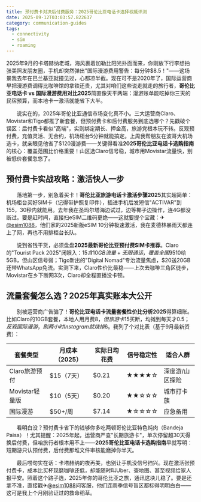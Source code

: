 ```yaml
---
title: 预付费卡对决后付费服务：2025哥伦比亚电话卡选择权威评测
date: 2025-09-12T03:03:57.822637
category: communication-guides
tags:
  - connectivity
  - sim
  - roaming
---
```


2025年9月的卡塔赫纳老城，海风裹着加勒比阳光扑面而来，你刚放下行李想拍张美照发朋友圈，手机却突然弹出"国际漫游费用警告：每分钟$8.5！"——这场景我去年在巴兰基亚就撞见过，心都凉半截。现在可不是2020年了，国际运营商早把漫游费调得比咖啡馆的拿铁还贵，尤其对咱们这些说走就走的旅行者，**哥伦比亚电话卡 vs 国际漫游费用对比2025**简直像天平两端：漫游账单能吃掉你三天的民宿预算，而本地卡一激活就能省下大半。

　　说实在的，2025年哥伦比亚通信市场变化真不小。三大运营商Claro、Movistar和Tigo都推了新套餐，但预付费卡和后付费服务到底选哪个？先戳破个误区：后付费卡看似"高端"，实则绑定期长、押金高，旅游党根本玩不转。反观预付费，充值灵活、无合约，机场柜台5分钟就能搞定。上周我帮朋友在波哥大机场选卡，就亲眼见他省了$120漫游费——关键得看准**2025哥伦比亚电话卡选购指南**的核心：覆盖范围比价格重要！山区选Claro信号稳，城市用Movistar流量快，别被低价套餐忽悠了。

## 预付费卡实战攻略：激活快人一步

　　落地第一步，别急着买卡！**哥伦比亚旅游电话卡激活步骤2025**其实超简单：机场柜台买好SIM卡（记得带护照复印件），插进手机后发短信"ACTIVAR"到155，30秒内就能用。去年我在圣玛尔塔海边试过，边等椰子边操作，连4G都没断过。要是赶时间，直接扫eSIM二维码更绝——这就要提个宝藏：✈[@esim1088](https://t.me/s/esim1088)，他们家的2025新版eSIM 10分钟极速激活，我在麦德林暴雨天都连上了网，再也不用排柜台长队。

　　说到省钱干货，必须盘盘**2025最新哥伦比亚预付费SIM卡推荐**。Claro的"Tourist Pack 2025"闭眼入：$15含10GB流量+无限通话，覆盖全国95%区域；Movistar的"Travel Lite"适合轻装党，$10给5GB，但山区信号弱；Tigo新出的"Digital Nomad"专治流量焦虑，$20送20GB还带WhatsApp免流。实测下来，Claro性价比最稳——上次去咖啡三角区徒步，Movistar在乡下断网3次，Claro却全程直播没卡顿。

## 流量套餐怎么选？2025年真实账本大公开

　　别被运营商广告骗了！**哥伦比亚电话卡流量套餐性价比分析2025**得算细账。比如Claro的10GB套餐，本地人用月费$8，但旅游卡$15买断，均摊到每天才$0.5；反观国际漫游，刷两小时Instagram就烧掉$6。我列了个对比表（基于9月最新资费）：

| 套餐类型       | 月成本（2025） | 实际日均花费 | 信号稳定性 | 适合人群         |
|----------------|----------------|--------------|------------|------------------|
| Claro旅游预付  | $15（7天）     | $0.21        | ★★★★☆      | 深度游/山区探险  |
| Movistar轻量版 | $10（5天）     | $0.20        | ★★☆☆☆      | 城市打卡族       |
| 国际漫游       | $50+/周        | $7.14        | ★☆☆☆☆      | 应急备用         |

　　看明白没？预付费卡省下的钱够你多吃两顿哥伦比亚特色炖肉（Bandeja Paisa）！尤其提醒：2025年起，运营商严查"长期旅游卡"，单次停留超30天得换后付费，但咱旅行者根本用不上——**2025哥伦比亚电话卡选购指南**早就写明：短期游只认预付费，后付费那堆文件审核能磨掉你半天。

　　最后唠句实在话：卡塔赫纳的夜再美，也别让手机没信号扫兴。现在激活张预付费卡，成本比买杯现磨咖啡还低，却能随时叫Uber、查地图、甚至视频给家人报平安。照着这个路子选，2025年你的哥伦比亚之旅，通讯这块儿稳了。要是还拿不准，直接戳✈[@esim1088](https://t.me/s/esim1088)问客服，他们连雨季信号盲区都标得明明白白——这可是我上个月刚验证过的救命稻草。